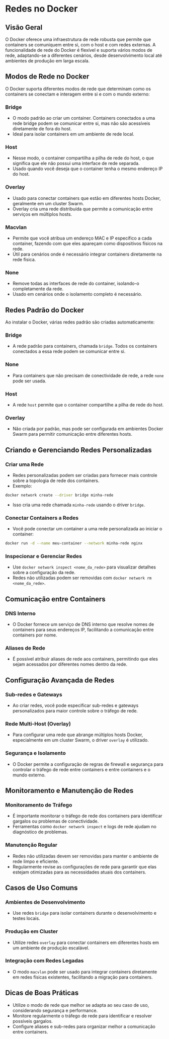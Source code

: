 
# Redes no Docker

## Visão Geral
O Docker oferece uma infraestrutura de rede robusta que permite que containers se comuniquem entre si, com o host e com redes externas. A funcionalidade de rede do Docker é flexível e suporta vários modos de rede, adaptando-se a diferentes cenários, desde desenvolvimento local até ambientes de produção em larga escala.

## Modos de Rede no Docker
O Docker suporta diferentes modos de rede que determinam como os containers se conectam e interagem entre si e com o mundo externo:

### Bridge
- O modo padrão ao criar um container. Containers conectados a uma rede bridge podem se comunicar entre si, mas não são acessíveis diretamente de fora do host.
- Ideal para isolar containers em um ambiente de rede local.

### Host
- Nesse modo, o container compartilha a pilha de rede do host, o que significa que ele não possui uma interface de rede separada.
- Usado quando você deseja que o container tenha o mesmo endereço IP do host.

### Overlay
- Usado para conectar containers que estão em diferentes hosts Docker, geralmente em um cluster Swarm.
- Overlay cria uma rede distribuída que permite a comunicação entre serviços em múltiplos hosts.

### Macvlan
- Permite que você atribua um endereço MAC e IP específico a cada container, fazendo com que eles apareçam como dispositivos físicos na rede.
- Útil para cenários onde é necessário integrar containers diretamente na rede física.

### None
- Remove todas as interfaces de rede do container, isolando-o completamente da rede.
- Usado em cenários onde o isolamento completo é necessário.

## Redes Padrão do Docker
Ao instalar o Docker, várias redes padrão são criadas automaticamente:

### Bridge
- A rede padrão para containers, chamada `bridge`. Todos os containers conectados a essa rede podem se comunicar entre si.

### None
- Para containers que não precisam de conectividade de rede, a rede `none` pode ser usada.

### Host
- A rede `host` permite que o container compartilhe a pilha de rede do host.

### Overlay
- Não criada por padrão, mas pode ser configurada em ambientes Docker Swarm para permitir comunicação entre diferentes hosts.

## Criando e Gerenciando Redes Personalizadas
### Criar uma Rede
- Redes personalizadas podem ser criadas para fornecer mais controle sobre a topologia de rede dos containers.
- Exemplo:

```bash
docker network create --driver bridge minha-rede
```

- Isso cria uma rede chamada `minha-rede` usando o driver `bridge`.

### Conectar Containers a Redes
- Você pode conectar um container a uma rede personalizada ao iniciar o container:

```bash
docker run -d --name meu-container --network minha-rede nginx
```

### Inspecionar e Gerenciar Redes
- Use `docker network inspect <nome_da_rede>` para visualizar detalhes sobre a configuração da rede.
- Redes não utilizadas podem ser removidas com `docker network rm <nome_da_rede>`.

## Comunicação entre Containers
### DNS Interno
- O Docker fornece um serviço de DNS interno que resolve nomes de containers para seus endereços IP, facilitando a comunicação entre containers por nome.

### Aliases de Rede
- É possível atribuir aliases de rede aos containers, permitindo que eles sejam acessados por diferentes nomes dentro da rede.

## Configuração Avançada de Redes
### Sub-redes e Gateways
- Ao criar redes, você pode especificar sub-redes e gateways personalizados para maior controle sobre o tráfego de rede.

### Rede Multi-Host (Overlay)
- Para configurar uma rede que abrange múltiplos hosts Docker, especialmente em um cluster Swarm, o driver `overlay` é utilizado.

### Segurança e Isolamento
- O Docker permite a configuração de regras de firewall e segurança para controlar o tráfego de rede entre containers e entre containers e o mundo externo.

## Monitoramento e Manutenção de Redes
### Monitoramento de Tráfego
- É importante monitorar o tráfego de rede dos containers para identificar gargalos ou problemas de conectividade.
- Ferramentas como `docker network inspect` e logs de rede ajudam no diagnóstico de problemas.

### Manutenção Regular
- Redes não utilizadas devem ser removidas para manter o ambiente de rede limpo e eficiente.
- Regularmente revise as configurações de rede para garantir que elas estejam otimizadas para as necessidades atuais dos containers.

## Casos de Uso Comuns
### Ambientes de Desenvolvimento
- Use redes `bridge` para isolar containers durante o desenvolvimento e testes locais.

### Produção em Cluster
- Utilize redes `overlay` para conectar containers em diferentes hosts em um ambiente de produção escalável.

### Integração com Redes Legadas
- O modo `macvlan` pode ser usado para integrar containers diretamente em redes físicas existentes, facilitando a migração para containers.

## Dicas de Boas Práticas
- Utilize o modo de rede que melhor se adapta ao seu caso de uso, considerando segurança e performance.
- Monitore regularmente o tráfego de rede para identificar e resolver possíveis gargalos.
- Configure aliases e sub-redes para organizar melhor a comunicação entre containers.
